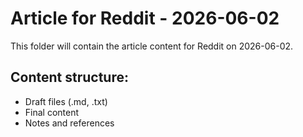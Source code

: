# Article for Reddit - 2026-06-02

This folder will contain the article content for Reddit on 2026-06-02.

## Content structure:
- Draft files (.md, .txt)
- Final content
- Notes and references
